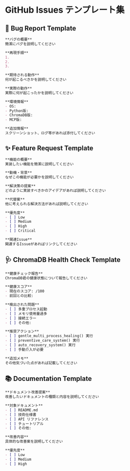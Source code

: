 # GitHub Issues テンプレート集

## 🐛 Bug Report Template
```markdown
**バグの概要**
簡潔にバグを説明してください

**再現手順**
1. 
2. 
3. 

**期待される動作**
何が起こるべきかを説明してください

**実際の動作**
実際に何が起こったかを説明してください

**環境情報**
- OS: 
- Python版: 
- ChromaDB版: 
- MCP版: 

**追加情報**
スクリーンショット、ログ等があれば添付してください
```

## ✨ Feature Request Template
```markdown
**機能の概要**
実装したい機能を簡潔に説明してください

**動機・背景**
なぜこの機能が必要かを説明してください

**解決策の提案**
どのように実装すべきかのアイデアがあれば説明してください

**代替案**
他に考えられる解決方法があれば説明してください

**優先度**
- [ ] Low
- [ ] Medium  
- [ ] High
- [ ] Critical

**関連Issue**
関連するIssueがあればリンクしてください
```

## 🩺 ChromaDB Health Check Template
```markdown
**健康チェック報告**
ChromaDB君の健康状態について報告してください

**健康スコア**
- 現在のスコア: /100
- 前回との比較: 

**検出された問題**
- [ ] 多重プロセス起動
- [ ] メモリ使用量過多
- [ ] 接続エラー
- [ ] その他: 

**推奨アクション**
- [ ] gentle_multi_process_healing() 実行
- [ ] preventive_care_system() 実行
- [ ] auto_recovery_system() 実行
- [ ] 手動介入が必要

**追加メモ**
その他気づいた点があれば記載してください
```

## 📚 Documentation Template
```markdown
**ドキュメント改善提案**
改善したいドキュメントの種類と内容を説明してください

**対象ドキュメント**
- [ ] README.md
- [ ] 技術仕様書
- [ ] API リファレンス
- [ ] チュートリアル
- [ ] その他: 

**改善内容**
具体的な改善案を説明してください

**優先度**
- [ ] Low
- [ ] Medium
- [ ] High
```
